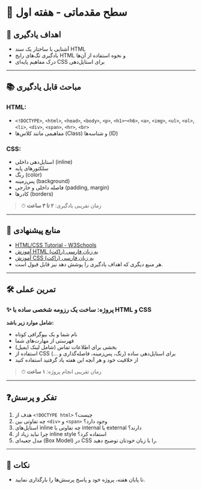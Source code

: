 # 🌟 سطح مقدماتی - هفته اول

## 🎯 اهداف یادگیری

- آشنایی با ساختار یک سند HTML
- یادگیری تگ‌های رایج HTML و نحوه استفاده از آن‌ها
- درک مفاهیم پایه‌ای CSS برای استایل‌دهی

---

## 📚 مباحث قابل یادگیری

### HTML:

- `<!DOCTYPE>`, `<html>`, `<head>`, `<body>`, `<p>`, `<h1>`–`<h6>`, `<a>`, `<img>`, `<ul>`, `<ol>`, `<li>`, `<div>`, `<span>`, `<hr>`, `<br>`
- مفاهیمی مانند کلاس‌ها (Class) و شناسه‌ها (ID)

### CSS:

- استایل‌دهی داخلی (inline)
- سلکتورهای پایه
- رنگ (color)
- پس‌زمینه (background)
- فاصله داخلی و خارجی (padding, margin)
- کادرها (borders)

> ⏱ زمان تقریبی یادگیری: **۲ تا ۳ ساعت**

---

## 🔗 منابع پیشنهادی

- [HTML/CSS Tutorial - W3Schools](https://www.w3schools.com/html/)
- [آموزش HTML به زبان فارسی (راکت)](https://roocket.ir/series/learn-html/)
- [آموزش CSS به زبان فارسی (راکت)](https://roocket.ir/series/learn-css/)
- هر منبع دیگری که اهداف یادگیری را پوشش دهد نیز قابل قبول است.

---

## 🛠 تمرین عملی

### ✨ پروژه: ساخت یک رزومه شخصی ساده با HTML و CSS

**شامل موارد زیر باشد:**

- نام شما و یک بیوگرافی کوتاه
- فهرستی از مهارت‌های شما
- بخشی برای اطلاعات تماس (شامل لینک ایمیل)
- استفاده از CSS برای استایل‌دهی ساده (رنگ، پس‌زمینه، فاصله‌گذاری و ...)
- از خلاقیت خود و هر آنچه این هفته یاد گرفتید استفاده کنید

> ⏱ زمان تقریبی انجام پروژه: **۱ ساعت**

---

## ❓تفکر و پرسش

1. هدف از `<!DOCTYPE html>` چیست؟
2. چه تفاوتی بین `<div>` و `<span>` وجود دارد؟
3. استایل‌های inline چه تفاوتی با internal یا external دارند؟
4. چرا نباید زیاد از inline style استفاده کرد؟
5. مدل جعبه‌ای (Box Model) در CSS را با زبان خودتان توضیح دهید.

---

## 📝 نکات

- تا پایان هفته، پروژه خود و پاسخ پرسش‌ها را بارگذاری نمایید.
